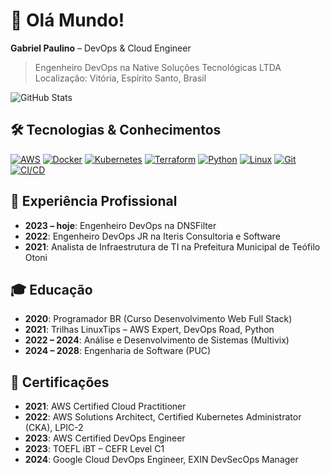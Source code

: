 # 👋 Olá Mundo!

**Gabriel Paulino** – DevOps & Cloud Engineer

> Engenheiro DevOps na Native Soluções Tecnológicas LTDA  
> Localização: Vitória, Espírito Santo, Brasil

![GitHub Stats](https://github-readme-stats.vercel.app/api?username=paulinobieu&show_icons=true&theme=light)

## 🛠 Tecnologias & Conhecimentos

[![AWS](https://img.shields.io/badge/AWS-Cloud_Practitioner-yellow)](https://aws.amazon.com/certification/certified-cloud-practitioner/)
[![Docker](https://img.shields.io/badge/Docker-Containers-blue)](https://www.docker.com/)
[![Kubernetes](https://img.shields.io/badge/Kubernetes-Orchestration-blue)](https://kubernetes.io/)
[![Terraform](https://img.shields.io/badge/Terraform-IaC-blue)](https://www.terraform.io/)
[![Python](https://img.shields.io/badge/Python-v3.11-blue)](https://www.python.org/)
[![Linux](https://img.shields.io/badge/Linux-Kernel-blue)](https://www.kernel.org/)
[![Git](https://img.shields.io/badge/Git-Version_Control-red)](https://git-scm.com/)
[![CI/CD](https://img.shields.io/badge/CI%2FCD-Pipelines-green)](https://en.wikipedia.org/wiki/CI/CD)

## 💼 Experiência Profissional

- **2023 – hoje**: Engenheiro DevOps na DNSFilter
- **2022**: Engenheiro DevOps JR na Iteris Consultoria e Software
- **2021**: Analista de Infraestrutura de TI na Prefeitura Municipal de Teófilo Otoni

## 🎓 Educação

- **2020**: Programador BR (Curso Desenvolvimento Web Full Stack)
- **2021**: Trilhas LinuxTips – AWS Expert, DevOps Road, Python
- **2022 – 2024**: Análise e Desenvolvimento de Sistemas (Multivix)
- **2024 – 2028**: Engenharia de Software (PUC)

## 📜 Certificações

- **2021**: AWS Certified Cloud Practitioner
- **2022**: AWS Solutions Architect, Certified Kubernetes Administrator (CKA), LPIC-2
- **2023**: AWS Certified DevOps Engineer
- **2023**: TOEFL iBT – CEFR Level C1
- **2024**: Google Cloud DevOps Engineer, EXIN DevSecOps Manager
